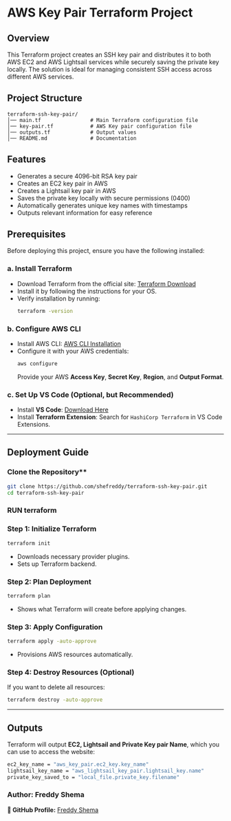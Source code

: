 # AWS Key Pair Terraform Project

## Overview

This Terraform project creates an SSH key pair and distributes it to both AWS EC2 and AWS Lightsail services while securely saving the private key locally. The solution is ideal for managing consistent SSH access across different AWS services.

## Project Structure
```
terraform-ssh-key-pair/
│── main.tf                # Main Terraform configuration file
│── key-pair.tf            # AWS Key pair configuration file
│── outputs.tf             # Output values
│── README.md              # Documentation
```

## Features

- Generates a secure 4096-bit RSA key pair
- Creates an EC2 key pair in AWS
- Creates a Lightsail key pair in AWS
- Saves the private key locally with secure permissions (0400)
- Automatically generates unique key names with timestamps
- Outputs relevant information for easy reference

## Prerequisites
Before deploying this project, ensure you have the following installed:

### a. Install Terraform
- Download Terraform from the official site: [Terraform Download](https://www.terraform.io/downloads)
- Install it by following the instructions for your OS.
- Verify installation by running:
  ```sh
  terraform -version
  ```

### b. Configure AWS CLI
- Install AWS CLI: [AWS CLI Installation](https://aws.amazon.com/cli/)
- Configure it with your AWS credentials:
  ```sh
  aws configure
  ```
  Provide your AWS **Access Key**, **Secret Key**, **Region**, and **Output Format**.

### c. Set Up VS Code (Optional, but Recommended)
- Install **VS Code**: [Download Here](https://code.visualstudio.com/)
- Install **Terraform Extension**: Search for `HashiCorp Terraform` in VS Code Extensions.

---

## **Deployment Guide**

### Clone the Repository**
```sh
git clone https://github.com/shefreddy/terraform-ssh-key-pair.git
cd terraform-ssh-key-pair
```
### RUN terraform

### **Step 1: Initialize Terraform**
```sh
terraform init
```
- Downloads necessary provider plugins.
- Sets up Terraform backend.

### **Step 2: Plan Deployment**
```sh
terraform plan
```
- Shows what Terraform will create before applying changes.

### **Step 3: Apply Configuration**
```sh
terraform apply -auto-approve
```
- Provisions AWS resources automatically.

### **Step 4: Destroy Resources (Optional)**
If you want to delete all resources:
```sh
terraform destroy -auto-approve
```

---

## **Outputs**
Terraform will output **EC2, Lightsail and Private Key pair Name**, which you can use to access the website:
```sh
ec2_key_name = "aws_key_pair.ec2_key.key_name"
lightsail_key_name = "aws_lightsail_key_pair.lightsail_key.name"
private_key_saved_to = "local_file.private_key.filename"
```

### **Author: Freddy Shema**

**📌 GitHub Profile:** [Freddy Shema](https://github.com/shefreddy)

